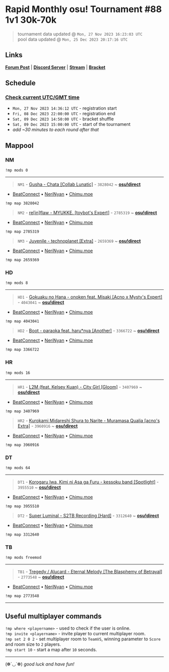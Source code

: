 # Rapid Monthly osu! Tournament #88 1v1 30k-70k

> tournament data updated @ `Mon, 27 Nov 2023 16:23:03 UTC`  
> pool data updated @ `Mon, 25 Dec 2023 20:17:16 UTC`

## Links

[**Forum Post**](https://osu.ppy.sh/community/forums/topics/1850454) | [**Discord Server**](https://discord.gg/9sKe7nF) | [**Stream**](https://www.twitch.tv/rapid_tournaments) | [**Bracket**](https://challonge.com/rmosutourney88)

## Schedule

### [**Check current UTC/GMT time**](https://www.utctime.net)

- `Mon, 27 Nov 2023 14:36:12 UTC` - registration start
- `Fri, 08 Dec 2023 22:00:00 UTC` - registration end
- `Sat, 09 Dec 2023 14:50:00 UTC` - bracket shuffle
- `Sat, 09 Dec 2023 15:00:00 UTC` - start of the tournament
- _add ~30 minutes to each round after that_


## Mappool


### NM

```
!mp mods 0
```

---


> `NM1` - [Gusha - Chata [Collab Lunatic]](https://osu.ppy.sh/beatmapset/1861782) - `3828042` ~ [**osu!direct**](osu://b/3828042)

- [BeatConnect](https://beatconnect.io/b/1861782) • [NeriNyan](https://api.nerinyan.moe/d/1861782) • [Chimu.moe](https://api.chimu.moe/v1/download/1861782)

```
!mp map 3828042
```


> `NM2` - [re[in]flaw - MYUKKE. [toybot&#39;s Expert]](https://osu.ppy.sh/beatmapset/1344871) - `2785319` ~ [**osu!direct**](osu://b/2785319)

- [BeatConnect](https://beatconnect.io/b/1344871) • [NeriNyan](https://api.nerinyan.moe/d/1344871) • [Chimu.moe](https://api.chimu.moe/v1/download/1344871)

```
!mp map 2785319
```


> `NM3` - [Juvenile - technoplanet [Extra]](https://osu.ppy.sh/beatmapset/1280204) - `2659369` ~ [**osu!direct**](osu://b/2659369)

- [BeatConnect](https://beatconnect.io/b/1280204) • [NeriNyan](https://api.nerinyan.moe/d/1280204) • [Chimu.moe](https://api.chimu.moe/v1/download/1280204)

```
!mp map 2659369
```


### HD

```
!mp mods 8
```

---


> `HD1` - [Gokuaku no Hana - onoken feat. Misaki [Acno x Mysty&#39;s Expert]](https://osu.ppy.sh/beatmapset/1941899) - `4043041` ~ [**osu!direct**](osu://b/4043041)

- [BeatConnect](https://beatconnect.io/b/1941899) • [NeriNyan](https://api.nerinyan.moe/d/1941899) • [Chimu.moe](https://api.chimu.moe/v1/download/1941899)

```
!mp map 4043041
```


> `HD2` - [Boot - paraoka feat. haru*nya [Another]](https://osu.ppy.sh/beatmapset/1649456) - `3366722` ~ [**osu!direct**](osu://b/3366722)

- [BeatConnect](https://beatconnect.io/b/1649456) • [NeriNyan](https://api.nerinyan.moe/d/1649456) • [Chimu.moe](https://api.chimu.moe/v1/download/1649456)

```
!mp map 3366722
```


### HR

```
!mp mods 16
```

---


> `HR1` - [L2M (feat. Kelsey Kuan) - City Girl [Gloom]](https://osu.ppy.sh/beatmapset/1668789) - `3407969` ~ [**osu!direct**](osu://b/3407969)

- [BeatConnect](https://beatconnect.io/b/1668789) • [NeriNyan](https://api.nerinyan.moe/d/1668789) • [Chimu.moe](https://api.chimu.moe/v1/download/1668789)

```
!mp map 3407969
```


> `HR2` - [Kurokami Midareshi Shura to Narite - Muramasa Qualia [acno&#39;s Extra]](https://osu.ppy.sh/beatmapset/1906993) - `3960916` ~ [**osu!direct**](osu://b/3960916)

- [BeatConnect](https://beatconnect.io/b/1906993) • [NeriNyan](https://api.nerinyan.moe/d/1906993) • [Chimu.moe](https://api.chimu.moe/v1/download/1906993)

```
!mp map 3960916
```


### DT

```
!mp mods 64
```

---


> `DT1` - [Korogaru Iwa, Kimi ni Asa ga Furu - kessoku band [Spotlight]](https://osu.ppy.sh/beatmapset/1916915) - `3955510` ~ [**osu!direct**](osu://b/3955510)

- [BeatConnect](https://beatconnect.io/b/1916915) • [NeriNyan](https://api.nerinyan.moe/d/1916915) • [Chimu.moe](https://api.chimu.moe/v1/download/1916915)

```
!mp map 3955510
```


> `DT2` - [Super Luminal - S2TB Recording [Hard]](https://osu.ppy.sh/beatmapset/1620087) - `3312640` ~ [**osu!direct**](osu://b/3312640)

- [BeatConnect](https://beatconnect.io/b/1620087) • [NeriNyan](https://api.nerinyan.moe/d/1620087) • [Chimu.moe](https://api.chimu.moe/v1/download/1620087)

```
!mp map 3312640
```


### TB

```
!mp mods freemod
```

---


> `TB1` - [Tregedy / Alucard - Eternal Melody [The Blasphemy of Betrayal]](https://osu.ppy.sh/beatmapset/1333252) - `2773548` ~ [**osu!direct**](osu://b/2773548)

- [BeatConnect](https://beatconnect.io/b/1333252) • [NeriNyan](https://api.nerinyan.moe/d/1333252) • [Chimu.moe](https://api.chimu.moe/v1/download/1333252)

```
!mp map 2773548
```


---


## Useful multiplayer commands

`!mp where <playername>` - used to check if the user is online.  
`!mp invite <playername>` - invite player to current multiplayer room.  
`!mp set 2 0 2` - set multiplayer room to `TeamVS`, winning parameter to `Score` and room size to `2` players.  
`!mp start 10` - start a map after `10` seconds.

---

(❁´◡`❁) _good luck and have fun!_
